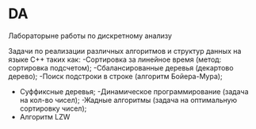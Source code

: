 # DA

Лабораторыне работы по дискретному анализу

Задачи по реализации различных алгоритмов и структур данных на языке С++ таких как:
-Сортировка за линейное время (метод: сортировка подсчетом);
-Сбалансированные деревья (декартово дерево);
-Поиск подстроки в строке   (алгоритм Бойера-Мура);
- Суффиксные деревья;
-Динамическое программирование (задача на кол-во чисел);
-Жадные алгоритмы (задача на оптимальную сортировку чисел);
- Алгоритм  LZW
